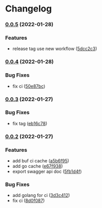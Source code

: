# Changelog

### [0.0.5](https://github.com/go-sdk/proto/compare/v0.0.4...v0.0.5) (2022-01-28)


### Features

* release tag use new workflow ([5dcc2c3](https://github.com/go-sdk/proto/commit/5dcc2c3d90557ba5a6761236300eaaa95b5b5929))

### [0.0.4](https://github.com/go-sdk/proto/compare/v0.0.3...v0.0.4) (2022-01-28)


### Bug Fixes

* fix ci ([50e87bc](https://github.com/go-sdk/proto/commit/50e87bce9ec405615d12a42976b3fa8ddaac4055))

### [0.0.3](https://github.com/go-sdk/proto/compare/v0.0.2...v0.0.3) (2022-01-27)


### Bug Fixes

* fix tag ([eb16c78](https://github.com/go-sdk/proto/commit/eb16c786f8046362f0ab0d281b478cc1520c301c))

### [0.0.2](https://github.com/go-sdk/proto/compare/v0.0.1...v0.0.2) (2022-01-27)


### Features

* add buf ci cache ([a5b6f95](https://github.com/go-sdk/proto/commit/a5b6f95c34b83006462d34b4f54b88aa56b1743b))
* add go cache ([e67f938](https://github.com/go-sdk/proto/commit/e67f938dc4f0dc1d8f42aaf510fd6f833f0f942f))
* export swagger api doc ([5fb1d4f](https://github.com/go-sdk/proto/commit/5fb1d4f197d0eb04b0024a5bfbaef15f31572483))


### Bug Fixes

* add golang for ci ([3d3c412](https://github.com/go-sdk/proto/commit/3d3c4124178b1758a42f051ee25f0ffe024b44e0))
* fix ci ([8d0f087](https://github.com/go-sdk/proto/commit/8d0f087d862760e2aadf88bb23e4475ee7825afc))
